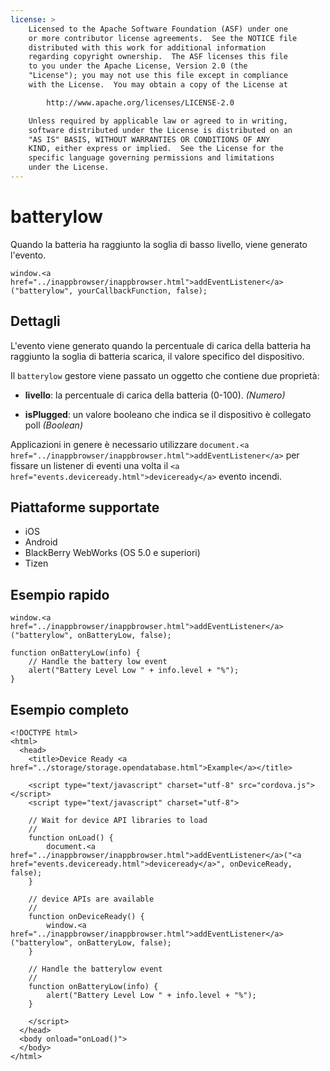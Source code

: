 ```yaml
---
license: >
    Licensed to the Apache Software Foundation (ASF) under one
    or more contributor license agreements.  See the NOTICE file
    distributed with this work for additional information
    regarding copyright ownership.  The ASF licenses this file
    to you under the Apache License, Version 2.0 (the
    "License"); you may not use this file except in compliance
    with the License.  You may obtain a copy of the License at

        http://www.apache.org/licenses/LICENSE-2.0

    Unless required by applicable law or agreed to in writing,
    software distributed under the License is distributed on an
    "AS IS" BASIS, WITHOUT WARRANTIES OR CONDITIONS OF ANY
    KIND, either express or implied.  See the License for the
    specific language governing permissions and limitations
    under the License.
---
```


# batterylow

Quando la batteria ha raggiunto la soglia di basso livello, viene generato l'evento.

    window.<a href="../inappbrowser/inappbrowser.html">addEventListener</a>("batterylow", yourCallbackFunction, false);
    

## Dettagli

L'evento viene generato quando la percentuale di carica della batteria ha raggiunto la soglia di batteria scarica, il valore specifico del dispositivo.

Il `batterylow` gestore viene passato un oggetto che contiene due proprietà:

*   **livello**: la percentuale di carica della batteria (0-100). *(Numero)*

*   **isPlugged**: un valore booleano che indica se il dispositivo è collegato poll *(Boolean)*

Applicazioni in genere è necessario utilizzare `document.<a href="../inappbrowser/inappbrowser.html">addEventListener</a>` per fissare un listener di eventi una volta il `<a href="events.deviceready.html">deviceready</a>` evento incendi.

## Piattaforme supportate

*   iOS
*   Android
*   BlackBerry WebWorks (OS 5.0 e superiori)
*   Tizen

## Esempio rapido

    window.<a href="../inappbrowser/inappbrowser.html">addEventListener</a>("batterylow", onBatteryLow, false);
    
    function onBatteryLow(info) {
        // Handle the battery low event
        alert("Battery Level Low " + info.level + "%");
    }
    

## Esempio completo

    <!DOCTYPE html>
    <html>
      <head>
        <title>Device Ready <a href="../storage/storage.opendatabase.html">Example</a></title>
    
        <script type="text/javascript" charset="utf-8" src="cordova.js"></script>
        <script type="text/javascript" charset="utf-8">
    
        // Wait for device API libraries to load
        //
        function onLoad() {
            document.<a href="../inappbrowser/inappbrowser.html">addEventListener</a>("<a href="events.deviceready.html">deviceready</a>", onDeviceReady, false);
        }
    
        // device APIs are available
        //
        function onDeviceReady() {
            window.<a href="../inappbrowser/inappbrowser.html">addEventListener</a>("batterylow", onBatteryLow, false);
        }
    
        // Handle the batterylow event
        //
        function onBatteryLow(info) {
            alert("Battery Level Low " + info.level + "%");
        }
    
        </script>
      </head>
      <body onload="onLoad()">
      </body>
    </html>